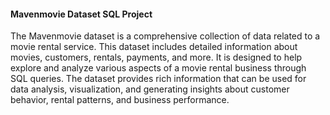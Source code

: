 #### Mavenmovie Dataset SQL Project

The Mavenmovie dataset is a comprehensive collection of data related to a movie rental service. This dataset includes detailed information about movies, customers, rentals, payments, and more. It is designed to help explore and analyze various aspects of a movie rental business through SQL queries. The dataset provides rich information that can be used for data analysis, visualization, and generating insights about customer behavior, rental patterns, and business performance.
